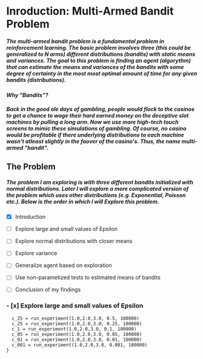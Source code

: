 # Inroduction: Multi-Armed Bandit Problem

##### The multi-armed bandit problem is a fundamental problem in reinforcement learning. The basic problem involves three (this could be generalized to N arms) different distributions (bandits) with static means and variances. The goal to this problem is finding an agent (algorythm) that can estimate the means and variances of the bandits with some degree of certainty in the most most optimal amount of time for any given bandits (distributions).

#### *Why "Bandits"?*

##### Back in the good ole days of gambling, people would flock to the casinos to get a chance to wage their hard earned money on the deceptive slot machines by pulling a long arm. Now we use more high-tech touch screens to mimic these simulations of gambling. Of course, no casino would be profitable if there underlying distributions to each machine wasn't atleast slightly in the faover of the casino's. Thus, the name multi-armed "bandit".

## The Problem

##### The problem I am exploring is with three different bandits initialized with normal distributions. Later I will explore a more complicated version of the problem which uses other distributions (e.g. Exponential, Poisson etc.). Below is the order in which I will Explore this problem.

- [x] Introduction
- [ ] Explore large and small values of Epsilon
- [ ] Explore normal distributions with closer means
- [ ] Explore variance
- [ ] Generalize agent based on exploration
- [ ] Use non-parametized tests to estimated means of bandits
- [ ] Conclusion of my findings


### - [x] Explore large and small values of Epsilon

```python{
  c_25 = run_experiment(1.0,2.0,3.0, 0.5, 100000)
  c_25 = run_experiment(1.0,2.0,3.0, 0.25, 100000)
  c_1 = run_experiment(1.0,2.0,3.0, 0.1, 100000)
  c_05 = run_experiment(1.0,2.0,3.0, 0.05, 100000)
  c_01 = run_experiment(1.0,2.0,3.0, 0.01, 100000)
  c_001 = run_experiment(1.0,2.0,3.0, 0.001, 100000)
}
```
